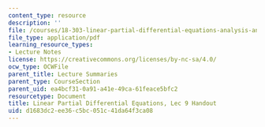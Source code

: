 ```yaml
---
content_type: resource
description: ''
file: /courses/18-303-linear-partial-differential-equations-analysis-and-numerics-fall-2014/d1683dc2ee36c5bc051c41da64f3ca08_MIT18_303F14_Lec9.pdf
file_type: application/pdf
learning_resource_types:
- Lecture Notes
license: https://creativecommons.org/licenses/by-nc-sa/4.0/
ocw_type: OCWFile
parent_title: Lecture Summaries
parent_type: CourseSection
parent_uid: ea4bcf31-0a91-a41e-49ca-61feace5bfc2
resourcetype: Document
title: Linear Partial Differential Equations, Lec 9 Handout
uid: d1683dc2-ee36-c5bc-051c-41da64f3ca08
---
```


